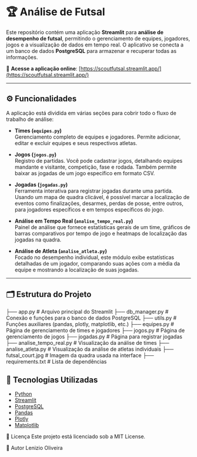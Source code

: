 # 🏆 Análise de Futsal

Este repositório contém uma aplicação **Streamlit** para **análise de desempenho de futsal**, permitindo o gerenciamento de equipes, jogadores, jogos e a visualização de dados em tempo real. O aplicativo se conecta a um banco de dados **PostgreSQL** para armazenar e recuperar todas as informações.

🔗 **Acesse a aplicação online**: [https://scoutfutsal.streamlit.app/](https://scoutfutsal.streamlit.app/)

---

## ⚙️ Funcionalidades

A aplicação está dividida em várias seções para cobrir todo o fluxo de trabalho de análise:

- **Times (`equipes.py`)**  
  Gerenciamento completo de equipes e jogadores. Permite adicionar, editar e excluir equipes e seus respectivos atletas.

- **Jogos (`jogos.py`)**  
  Registro de partidas. Você pode cadastrar jogos, detalhando equipes mandante e visitante, competição, fase e rodada. Também permite baixar as jogadas de um jogo específico em formato CSV.

- **Jogadas (`jogadas.py`)**  
  Ferramenta interativa para registrar jogadas durante uma partida. Usando um mapa de quadra clicável, é possível marcar a localização de eventos como finalizações, desarmes, perdas de posse, entre outros, para jogadores específicos e em tempos específicos do jogo.

- **Análise em Tempo Real (`analise_tempo_real.py`)**  
  Painel de análise que fornece estatísticas gerais de um time, gráficos de barras comparativos por tempo de jogo e heatmaps de localização das jogadas na quadra.

- **Análise de Atleta (`analise_atleta.py`)**  
  Focado no desempenho individual, este módulo exibe estatísticas detalhadas de um jogador, comparando suas ações com a média da equipe e mostrando a localização de suas jogadas.

---

## 🗂️ Estrutura do Projeto
├── app.py # Arquivo principal do Streamlit
├── db_manager.py # Conexão e funções para o banco de dados PostgreSQL
├── utils.py # Funções auxiliares (pandas, plotly, matplotlib, etc.)
├── equipes.py # Página de gerenciamento de times e jogadores
├── jogos.py # Página de gerenciamento de jogos
├── jogadas.py # Página para registrar jogadas
├── analise_tempo_real.py # Visualização da análise de times
├── analise_atleta.py # Visualização da análise de atletas individuais
├── futsal_court.jpg # Imagem da quadra usada na interface
├── requirements.txt # Lista de dependências

## 🧰 Tecnologias Utilizadas

- [Python](https://www.python.org/)
- [Streamlit](https://streamlit.io/)
- [PostgreSQL](https://www.postgresql.org/)
- [Pandas](https://pandas.pydata.org/)
- [Plotly](https://plotly.com/python/)
- [Matplotlib](https://matplotlib.org/)

📄 Licença
Este projeto está licenciado sob a MIT License.

👤 Autor
Lenizio Oliveira
